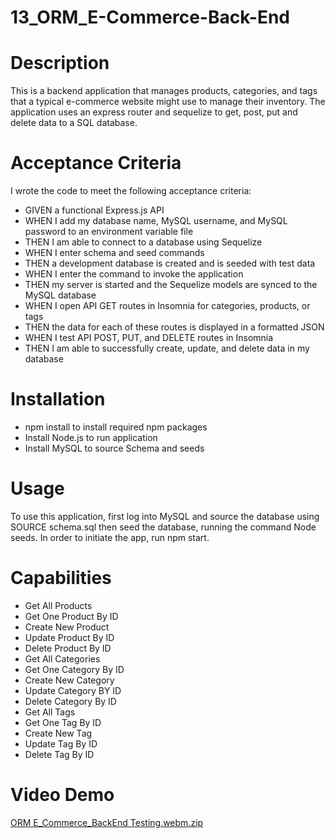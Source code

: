 # 13_ORM_E-Commerce-Back-End

# Description
This is a backend application that manages products, categories, and tags that a typical e-commerce website might use to manage their inventory. The application uses an express router and sequelize to get, post, put and delete data to a SQL database. 


# Acceptance Criteria
I wrote the  code to meet the following acceptance criteria:

* GIVEN a functional Express.js API
* WHEN I add my database name, MySQL username, and MySQL password to an environment variable file
* THEN I am able to connect to a database using Sequelize
* WHEN I enter schema and seed commands
* THEN a development database is created and is seeded with test data
* WHEN I enter the command to invoke the application
* THEN my server is started and the Sequelize models are synced to the MySQL database
* WHEN I open API GET routes in Insomnia for categories, products, or tags
* THEN the data for each of these routes is displayed in a formatted JSON
* WHEN I test API POST, PUT, and DELETE routes in Insomnia
* THEN I am able to successfully create, update, and delete data in my database

# Installation

* npm install to install required npm packages
* Install Node.js to run application
* Install MySQL to source Schema and seeds

# Usage
To use this application, first log into MySQL and source the database using SOURCE schema.sql then seed the database, running the command Node seeds. In order to initiate the app, run npm start. 

# Capabilities

* Get All Products 
* Get One Product By ID
* Create New Product
* Update Product By ID
* Delete Product By ID
* Get All Categories
* Get One Category By ID
* Create New Category
* Update Category BY ID
* Delete Category By ID
* Get All Tags
* Get One Tag By ID
* Create New Tag
* Update Tag By ID
* Delete Tag By ID


# Video Demo
[ORM E_Commerce_BackEnd Testing.webm.zip](https://github.com/MattG-Git/13_ORM_E-Commerce-Back-End/files/9670430/ORM.E_Commerce_BackEnd.Testing.webm.zip)
